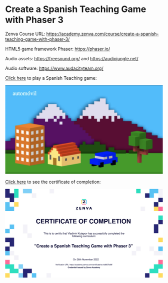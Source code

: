 # Create a Spanish Teaching Game with Phaser 3

Zenva Course URL: https://academy.zenva.com/course/create-a-spanish-teaching-game-with-phaser-3/

HTML5 game framework Phaser: https://phaser.io/

Audio assets: https://freesound.org/ and https://audiojungle.net/

Audio software: https://www.audacityteam.org/

[Click here](https://frenzzy.github.io/edu-game-phaser3-spanish-teaching/public/) to play a Spanish Teaching game:

<a target="_blank" href="https://frenzzy.github.io/edu-game-phaser3-spanish-teaching/public/">
<img src="./game-screenshot.jpg" width="640" alt="Spanish Teaching Game Screenshot">
</a>

[Click here](https://academy.zenva.com/certificate/ec1c8807b99f) to see the certificate of completion:

<a target="_blank" href="https://academy.zenva.com/certificate/ec1c8807b99f">
<img src="./certificate-preview-ec1c8807b99f.svg" width="640" alt="Certificate Preview">
</a>
